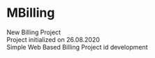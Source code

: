 # MBilling
New Billing Project \
Project initialized on 26.08.2020 \
Simple Web Based Billing Project id development 
